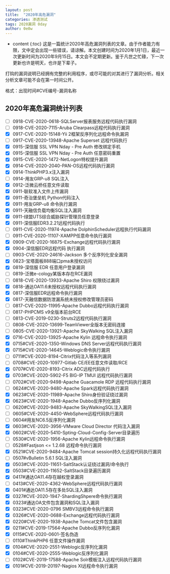```yaml
---
layout: post
title:  "2020年高危漏洞"
categories: 渗透测试
tags: 2020漏洞 0day
author: 0e0w
---
```


* content
{:toc}
这是一篇统计2020年高危漏洞列表的文章。由于作者能力有限，文中定会出现一些错误，请谅解。本文创建时间为2020年1月1日，最近一次更新时间为2020年9月15日。本文会不定期更新。鉴于凡世之忙碌，下一次更新也许是明天，也许是下辈子。

打钩的漏洞说明已经拥有完整的利用程序，或尽可能的对其进行了漏洞分析。相关分析文章可能不会在第一时间公开。

格式：出现时间#CVE编号-漏洞名称

## 2020年高危漏洞统计列表

- [ ] 0918-CVE-2020-0618-SQLServer报表服务远程代码执行漏洞
- [ ] 0918-CVE-2020-7115-Aruba Clearpass远程代码执行漏洞
- [x] 0917-CVE-2020-15148-Yii 2框架反序列化远程命令执漏洞
- [ ] 0917-CVE-2020-13948-Apache Superset 远程代码执行
- [x] 0915-深信服 SSL VPN Nday - Pre Auth 修改绑定手机
- [x] 0915-深信服 SSL VPN Nday - Pre Auth 任意密码重置
- [x] 0915-CVE-2020-1472-NetLogon特权提升漏洞
- [x] 0914-CVE-2020-2040-PAN-OS远程代码执行漏洞
- [x] 0914-ThinkPHP3.x注入漏洞
- [ ] 0914-用友GRP-u8 SQL注入
- [x] 0912-泛微云桥任意文件读取
- [x] 0911-联软准入文件上传漏洞
- [x] 0911-奇治堡垒机 Python代码注入	
- [x] 0911-用友GRP-u8 命令执行漏洞
- [x] 0911-天融信负载均衡SQL注入漏洞
- [x] 0911-绿盟UTS综合威胁探针管理员任意登录
- [x] 0911-深信服EDR3.2.21远程代码执行
- [ ] 0911-CVE-2020-11974-Apache DolphinScheduler远程执行代码漏洞
- [ ] 0911-CVE-2020-11107-XAMPP任意命令执行漏洞
- [x] 0909-CVE-2020-16875-Exchange远程代码执行漏洞
- [x] 0904-深信服EDR远程代码 执行漏洞
- [ ] 0903-CVE-2020-24616-Jackson 多个反序列化安全漏洞
- [x] 0823-宝塔面板888端口pma未授权访问
- [x] 0819-深信服 EDR 任意用户登录漏洞
- [ ] 0819-泛微e-cology某版本存在RCE漏洞
- [ ] 0818-CVE-2020-13933-Apache Shiro 权限绕过漏洞
- [x] 0818-通达OA11.6未授权远程代码执行漏洞
- [x] 0817-深信服EDR远程命令执行漏洞
- [x] 0817-天融信数据防泄漏系统未授权修改管理员密码
- [ ] 0817-CVE-2020-11995-Apache Dubbo远程代码执行漏洞
- [ ] 0817-PHPCMS v9全版本前台RCE
- [ ] 0813-CVE-2019-0230-Struts2远程代码执行漏洞
- [ ] 0808-CVE-2020-13699-TeamViewer全版本无密码连接
- [ ] 0805-CVE-2020-13921-Apache SkyWalking SQL注入漏洞
- [x] 0716-CVE-2020-13925-Apache Kylin 远程命令执行漏洞
- [x] 0715#CVE-2020-1350-Windows DNS Server远程代码执行漏洞
- [x] 0715#CVE-2020-14645-Weblogic命令执行漏洞
- [ ] 0711#CVE-2020-8194-Citrix代码注入等系列漏洞
- [ ] 0708#CVE-2020-10977-Gitlab CE/EE任意文件读取/RCE
- [x] 0707#CVE-2020-8193-Citrix ADC远程代码执行
- [x] 0703#CVE-2020-5902-F5 BIG-IP TMUI 远程代码执行漏洞
- [ ] 0702#CVE-2020-9498-Apache Guacamole RDP 远程代码执行漏洞
- [ ] 0624#CVE-2020-9480-Apache Spark远程代码执行漏洞
- [x] 0623#CVE-2020-11989-Apache Shiro身份验证绕过漏洞
- [x] 0623#CVE-2020-1948-Apache Dubbo反序列化漏洞
- [ ] 0620#CVE-2020-9483-Apache SkyWalkingSQL注入漏洞
- [ ] 0605#CVE-2020-4450-WebSphere远程代码执行漏洞
- [ ] 0604#用友NC6.5反序列化漏洞
- [x] 0603#CVE-2020-3956-VMware Cloud Director 代码注入漏洞
- [x] 0602#CVE-2020-5410-Spting-Cloud-Config-Server目录遍历
- [ ] 0530#CVE-2020-1956-Apache Kylin远程命令执行漏洞
- [ ] 0528#Fastjson <= 1.2.68 远程命令执行漏洞
- [x] 0521#CVE-2020-9484-Apache Tomcat session持久化远程代码执行漏洞
- [ ] 0507#vBulletin 5.6.1 SQL注入漏洞
- [x] 0503#CVE-2020-11651-SaltStack认证绕过漏洞/命令执行
- [x] 0503#CVE-2020-11652-SaltStack目录遍历漏洞
- [x] 0417#通达OA11.4存在越权登录漏洞
- [ ] 0413#CVE-2020-4362-WebSphere远程代码执行漏洞
- [x] 0401#通达OA11.5存在多处SQL注入漏洞
- [x] 0327#CVE-2020-1947-ShardingShpere命令执行漏洞
- [x] 0323#通达OA文件包含漏洞和SQL注入漏洞
- [x] 0323#CVE-2020-0796 SMBV3远程命令执行漏洞
- [x] 0326#CVE-2020-0688-Exchange远程代码执行漏洞
- [x] 0220#CVE-2020-1938-Apache Tomcat文件包含漏洞
- [x] 0211#CVE-2019-17564-Apache Dubbo反序列化漏洞
- [x] 0115#CVE-2020-0601-签名伪造
- [ ] 0110#ThinkPHP6 任意文件操作漏洞
- [x] 0104#CVE-2020-2551-Weblogic反序列化漏洞
- [x] 0104#CVE-2020-2555-Weblogic反序列化漏洞
- [ ] 0102#CVE-2019-17588-Apache Solr模板注入远程代码执行漏洞
- [x] 0101#CVE-2019-20197-Nagios XI远程命令执行漏洞
